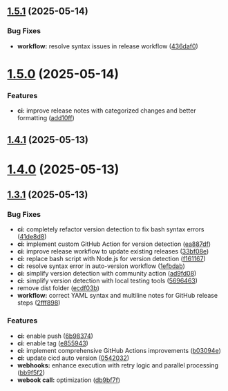 ## [1.5.1](https://github.com/wearemiew/yml-change-webhook-trigger/compare/v1.5.0...v1.5.1) (2025-05-14)


### Bug Fixes

* **workflow:** resolve syntax issues in release workflow ([436daf0](https://github.com/wearemiew/yml-change-webhook-trigger/commit/436daf08a767f7f7d58c97b0ee37538c2f2f2726))



# [1.5.0](https://github.com/wearemiew/yml-change-webhook-trigger/compare/v1.4.1...v1.5.0) (2025-05-14)


### Features

* **ci:** improve release notes with categorized changes and better formatting ([add10ff](https://github.com/wearemiew/yml-change-webhook-trigger/commit/add10ff694fc8085a44f60afcd01b00e8bfec7b5))



## [1.4.1](https://github.com/wearemiew/yml-change-webhook-trigger/compare/v1.4.0...v1.4.1) (2025-05-13)



# [1.4.0](https://github.com/wearemiew/yml-change-webhook-trigger/compare/v1.3.1...v1.4.0) (2025-05-13)



## [1.3.1](https://github.com/wearemiew/yml-change-webhook-trigger/compare/v1.3.2...v1.3.1) (2025-05-13)


### Bug Fixes

* **ci:** completely refactor version detection to fix bash syntax errors ([41de8d8](https://github.com/wearemiew/yml-change-webhook-trigger/commit/41de8d86876f6248fc6034d1a1949369a3a36261))
* **ci:** implement custom GitHub Action for version detection ([ea887df](https://github.com/wearemiew/yml-change-webhook-trigger/commit/ea887dfdcc824b494e3bce368d0088bddf23b666))
* **ci:** improve release workflow to update existing releases ([33bf08e](https://github.com/wearemiew/yml-change-webhook-trigger/commit/33bf08e10c9b8365bc60242763cfcb3b32cc522e))
* **ci:** replace bash script with Node.js for version detection ([f161167](https://github.com/wearemiew/yml-change-webhook-trigger/commit/f161167b39ba1e8b4e2d5c79935ee63fac2de283))
* **ci:** resolve syntax error in auto-version workflow ([1efbdab](https://github.com/wearemiew/yml-change-webhook-trigger/commit/1efbdab652e729421483f1bf3255f5aa56ad3123))
* **ci:** simplify version detection with community action ([ad9fd08](https://github.com/wearemiew/yml-change-webhook-trigger/commit/ad9fd08824431872759d79c953a3940c6c0bc252))
* **ci:** simplify version detection with local testing tools ([5696463](https://github.com/wearemiew/yml-change-webhook-trigger/commit/5696463ca33e91fc3608ccbb8dc2cd47ff7bcf2f))
* remove dist folder ([ecdf03b](https://github.com/wearemiew/yml-change-webhook-trigger/commit/ecdf03b0b6b4662d1e05af8c2aa4cb324739d38a))
* **workflow:** correct YAML syntax and multiline notes for GitHub release steps ([2fff898](https://github.com/wearemiew/yml-change-webhook-trigger/commit/2fff898dd31014f7546acec2fc7fe4163a20c546))


### Features

* **ci:** enable push ([6b98374](https://github.com/wearemiew/yml-change-webhook-trigger/commit/6b983744cce2abdbd53447fef279ff81af1bd856))
* **ci:** enable tag ([e855943](https://github.com/wearemiew/yml-change-webhook-trigger/commit/e85594392784180ea51f8ca459408afb6f12f8a6))
* **ci:** implement comprehensive GitHub Actions improvements ([b03094e](https://github.com/wearemiew/yml-change-webhook-trigger/commit/b03094ef0efc5b66e43957885062ac6541f026e6))
* **ci:** update cicd auto version ([0542032](https://github.com/wearemiew/yml-change-webhook-trigger/commit/054203284e96577ff42222931b310c92a4c7a46d))
* **webhooks:** enhance execution with retry logic and parallel processing ([bb9f5f2](https://github.com/wearemiew/yml-change-webhook-trigger/commit/bb9f5f2ef4bcd6621fc0f721adbd94d72681a1ef))
* **webook call:** optimization ([db9bf7f](https://github.com/wearemiew/yml-change-webhook-trigger/commit/db9bf7f957a85c373176de6d2094c3f7e0084da3))



